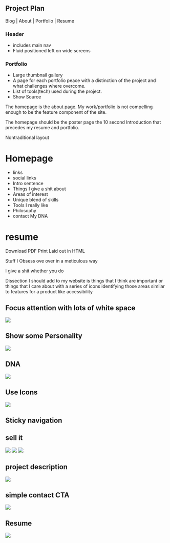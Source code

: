 ## Project Plan

Blog | About | Portfolio | Resume

### Header
- includes main nav
- Fluid positioned left on wide screens

### Portfolio
- Large thumbnail gallery
- A page for each portfolio peace with a distinction of the project and what challenges where overcome.
- List of tools(tech) used during the project.
- Show Source


The homepage is the about page. My work/portfolio is not compelling enough to be the feature component of the site.

The homepage should be the poster page the 10 second Introduction that precedes my resume and portfolio.

Nontraditional layout

# Homepage
- links
- social links
- Intro sentence
- Things I give a shit about
- Areas of interest
- Unique blend of skills
- Tools I really like
- Philosophy
- contact
My DNA

# resume
Download PDF
Print
Laid out in HTML

Stuff I Obsess ove over in a meticulous way

I give a shit whether you do

Dissection I should add to my website is things that I think are important or things that I care about with a series of icons identifying those areas similar to features for a product like accessibility

## Focus attention with lots of white space
![][whitespace]

## Show some Personality
![][personality]

## DNA
![][dna]

## Use Icons
![][icons]

## Sticky navigation

## sell it
![][sell]
![][sell2]
![][sell3]

## project description
![][project]

## simple contact CTA
![][cta]

## Resume
![][resume]

[sell3]: https://www.evernote.com/shard/s1/sh/c6c37ca0-bc3a-4914-b1e4-655af93aa079/db9fdef8b13ee4e89c73d7ef1b83a914/deep/0/Screenshot%203/18/13%202:18%20PM.jpg

[project]: https://www.evernote.com/shard/s1/sh/2dfd280d-c90c-416e-94e6-e8720860e03f/c65dc6ceb8a3208063487f587dee2cc2/deep/0/Screenshot%203/18/13%202:19%20PM.jpg

[dna]: https://www.evernote.com/shard/s1/sh/b845eb1f-09a7-4209-a3ea-724aef8da41b/39baf0c3093306b27ab3a35323ae127f/deep/0/Screenshot%203/18/13%202:12%20PM.jpg

[cta]: https://www.evernote.com/shard/s1/sh/bc5f98a8-d99b-4822-90e7-e3f1e4f6833e/6cdd8d6cd72ff9b3a5fd628d851355f6/deep/0/Screenshot%203/18/13%202:14%20PM.jpg

[resume]: https://www.evernote.com/shard/s1/sh/b845eb1f-09a7-4209-a3ea-724aef8da41b/39baf0c3093306b27ab3a35323ae127f/deep/0/Screenshot%203/18/13%202:12%20PM.jpg

[sell]: https://www.evernote.com/shard/s1/sh/b50278f0-5e00-4d4e-9b79-9c25c2ef02ae/bb5a27e8ace2e7edb9e6989c9b951ad0/deep/0/Screenshot%203/18/13%202:07%20PM.jpg

[sell2]: https://www.evernote.com/shard/s1/sh/28bf60b4-9e76-43b9-9b7a-5ffaee190c5b/fbd6cf9cfc01bdfe1329e52a66cd7095/deep/0/Screenshot%203/18/13%202:10%20PM.jpg

[icons]: https://www.evernote.com/shard/s1/sh/e95206fe-65d9-4160-9f07-277365256234/f9d2bcd5046e085545ed170447365f18/deep/0/Screenshot%203/18/13%201:50%20PM.jpg

[whitespace]: https://www.evernote.com/shard/s1/sh/5b3afac4-26f1-4636-a964-f526da9954ad/9565efd176ad44644b74e868dd18f4f9/deep/0/Screenshot%203/18/13%201:22%20PM.jpg

[personality]: https://www.evernote.com/shard/s1/sh/58dc9f29-ea18-4fb7-bc7f-2677e55b3d39/0af5310349982e117a5e883a862e0b24/deep/0/Screenshot%203/18/13%201:46%20PM.jpg
